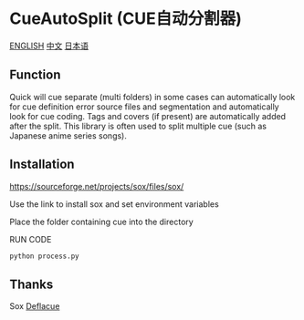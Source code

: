 # CueAutoSplit (CUE自动分割器)
[ENGLISH](https://github.com/itoukou1/CueAutoSplit/blob/main/README.md "ENGLISH")	[中文](https://github.com/itoukou1/CueAutoSplit/blob/main/README_CN.md "中文")	[日本语](https://github.com/itoukou1/CueAutoSplit/blob/main/README_JA.md "日本语")

## Function
Quick will cue separate (multi folders) in some cases can automatically look for cue definition error source files and segmentation and automatically look for cue coding. Tags and covers (if present) are automatically added after the split. This library is often used to split multiple cue (such as Japanese anime series songs).

## Installation
https://sourceforge.net/projects/sox/files/sox/

Use the link to install sox and set environment variables

Place the folder containing cue into the directory

RUN CODE
```python
python process.py
```



## Thanks
Sox
[Deflacue](https://github.com/idlesign/deflacu/ "Deflacue")





